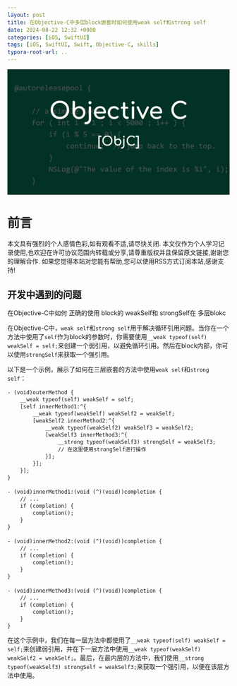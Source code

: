 ```yaml
---
layout: post
title: 在Objective-C中多层block嵌套时如何使用weak self和strong self
date: 2024-08-22 12:32 +0000
categories: [iOS, SwiftUI]
tags: [iOS, SwiftUI, Swift, Objective-C, skills]
typora-root-url: ..
---
```


![](/assets/images/20240822MultiBlockEmbedded/Objective-C.webp)

# 前言

本文具有强烈的个人感情色彩,如有观看不适,请尽快关闭. 本文仅作为个人学习记录使用,也欢迎在许可协议范围内转载或分享,请尊重版权并且保留原文链接,谢谢您的理解合作. 如果您觉得本站对您能有帮助,您可以使用RSS方式订阅本站,感谢支持!


## 开发中遇到的问题

在Objective-C中如何 正确的使用 block的 weakSelf和 strongSelf在 多层blokc

在Objective-C中，`weak self`和`strong self`用于解决循环引用问题。当你在一个方法中使用了`self`作为block的参数时，你需要使用`__weak typeof(self) weakSelf = self;`来创建一个弱引用，以避免循环引用。然后在block内部，你可以使用`strongSelf`来获取一个强引用。

以下是一个示例，展示了如何在三层嵌套的方法中使用`weak self`和`strong self`：

``` objc
- (void)outerMethod {
    __weak typeof(self) weakSelf = self;
    [self innerMethod1:^{
        __weak typeof(weakSelf) weakSelf2 = weakSelf;
        [weakSelf2 innerMethod2:^{
            __weak typeof(weakSelf2) weakSelf3 = weakSelf2;
            [weakSelf3 innerMethod3:^{
                __strong typeof(weakSelf3) strongSelf = weakSelf3;
                // 在这里使用strongSelf进行操作
            }];
        }];
    }];
}

- (void)innerMethod1:(void (^)(void))completion {
    // ...
    if (completion) {
        completion();
    }
}

- (void)innerMethod2:(void (^)(void))completion {
    // ...
    if (completion) {
        completion();
    }
}

- (void)innerMethod3:(void (^)(void))completion {
    // ...
    if (completion) {
        completion();
    }
}
```

在这个示例中，我们在每一层方法中都使用了`__weak typeof(self) weakSelf = self;`来创建弱引用，并在下一层方法中使用`__weak typeof(weakSelf) weakSelf2 = weakSelf;`。最后，在最内层的方法中，我们使用`__strong typeof(weakSelf3) strongSelf = weakSelf3;`来获取一个强引用，以便在该层方法中使用。